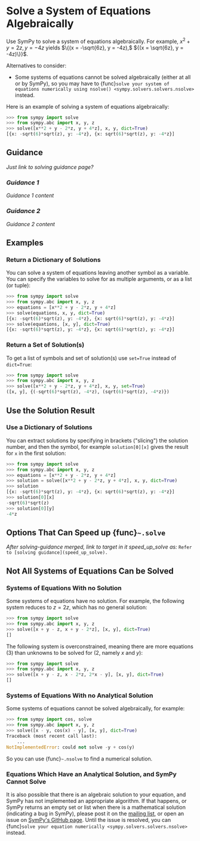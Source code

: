 # Solve a System of Equations Algebraically

Use SymPy to solve a system of equations algebraically. For example, $x^2 + y =
2z, y = -4z$ yields $\{(x = -\sqrt{6z}, y = -4z),$ ${(x = \sqrt{6z}, y =
-4z)\}}$.

Alternatives to consider:
- Some systems of equations cannot be solved algebraically (either at all or by
SymPy), so you may have to {func}`solve your system of equations numerically
using nsolve() <sympy.solvers.solvers.nsolve>` instead.

Here is an example of solving a system of equations algebraically:

```py
>>> from sympy import solve
>>> from sympy.abc import x, y, z
>>> solve([x**2 + y - 2*z, y + 4*z], x, y, dict=True)
[{x: -sqrt(6)*sqrt(z), y: -4*z}, {x: sqrt(6)*sqrt(z), y: -4*z}]
```

## Guidance

*Just link to solving guidance page?*

### *Guidance 1*

*Guidance 1 content*

### *Guidance 2*

*Guidance 2 content*


## Examples

### Return a Dictionary of Solutions

You can solve a system of equations leaving another symbol as a variable. You
can specify the variables to solve for as multiple arguments, or as a list (or
tuple):

```py
>>> from sympy import solve
>>> from sympy.abc import x, y, z
>>> equations = [x**2 + y - 2*z, y + 4*z]
>>> solve(equations, x, y, dict=True)
[{x: -sqrt(6)*sqrt(z), y: -4*z}, {x: sqrt(6)*sqrt(z), y: -4*z}]
>>> solve(equations, [x, y], dict=True)
[{x: -sqrt(6)*sqrt(z), y: -4*z}, {x: sqrt(6)*sqrt(z), y: -4*z}]
```

### Return a Set of Solution(s)

To get a list of symbols and set of solution(s) use `set=True` instead of
`dict=True`:

```py
>>> from sympy import solve
>>> from sympy.abc import x, y, z
>>> solve([x**2 + y - 2*z, y + 4*z], x, y, set=True)
([x, y], {(-sqrt(6)*sqrt(z), -4*z), (sqrt(6)*sqrt(z), -4*z)})
```

## Use the Solution Result

### Use a Dictionary of Solutions

You can extract solutions by specifying in brackets ("slicing") the solution
number, and then the symbol, for example `solution[0][x]` gives the result for
`x` in the first solution:

```py
>>> from sympy import solve
>>> from sympy.abc import x, y, z
>>> equations = [x**2 + y - 2*z, y + 4*z]
>>> solution = solve([x**2 + y - 2*z, y + 4*z], x, y, dict=True)
>>> solution
[{x: -sqrt(6)*sqrt(z), y: -4*z}, {x: sqrt(6)*sqrt(z), y: -4*z}]
>>> solution[0][x]
-sqrt(6)*sqrt(z)
>>> solution[0][y]
-4*z
```

## Options That Can Speed up {func}`~.solve`

*After solving-guidance merged, link to target in it speed_up_solve as:* `Refer
to [solving guidance](speed_up_solve).`

## Not All Systems of Equations Can be Solved

### Systems of Equations With no Solution

Some systems of equations have no solution. For example, the following system
reduces to $z = 2z$, which has no general solution:

```py
>>> from sympy import solve
>>> from sympy.abc import x, y, z
>>> solve([x + y - z, x + y - 2*z], [x, y], dict=True)
[]
```

The following system is overconstrained, meaning there are more equations (3)
than unknowns to be solved for (2, namely $x$ and $y$):

```py
>>> from sympy import solve
>>> from sympy.abc import x, y, z
>>> solve([x + y - z, x - 2*z, 2*x - y], [x, y], dict=True)
[]
```

### Systems of Equations With no Analytical Solution

Some systems of equations cannot be solved algebraically, for example:

```py
>>> from sympy import cos, solve
>>> from sympy.abc import x, y, z
>>> solve([x - y, cos(x) - y], [x, y], dict=True)
Traceback (most recent call last):
    ...
NotImplementedError: could not solve -y + cos(y)
```

So you can use {func}`~.nsolve` to find a numerical solution.

### Equations Which Have an Analytical Solution, and SymPy Cannot Solve

It is also possible that there is an algebraic solution to your equation, and
SymPy has not implemented an appropriate algorithm. If that happens, or SymPy
returns an empty set or list when there is a mathematical solution (indicating a
bug in SymPy), please post it on the [mailing
list](https://groups.google.com/g/sympy), or open an issue on [SymPy's GitHub
page](https://github.com/sympy/sympy/issues). Until the issue is resolved, you
can {func}`solve your equation numerically <sympy.solvers.solvers.nsolve>`
instead.

